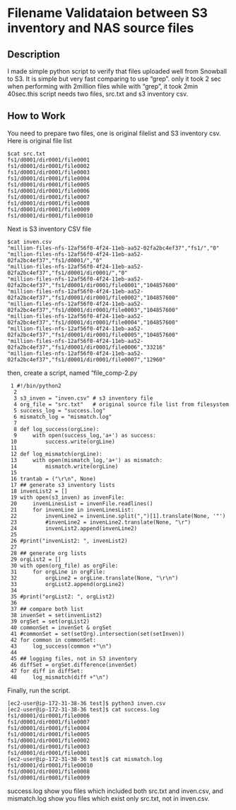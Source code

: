 # Filename Validataion between S3 inventory and NAS source files

## Description

 I made simple python script to verify that files uploaded well from Snowball to S3.
It is simple but very fast comparing to use “grep”.
only it took 2 sec when performing with 2million files while with “grep”, it took 2min 40sec.this script needs two files, src.txt and s3 inventory csv.

## How to Work

You need to prepare two files, one is original filelist and S3 inventory csv.
Here is original file list

```
$cat src.txt
fs1/d0001/dir0001/file0001
fs1/d0001/dir0001/file0002
fs1/d0001/dir0001/file0003
fs1/d0001/dir0001/file0004
fs1/d0001/dir0001/file0005
fs1/d0001/dir0001/file0006
fs1/d0001/dir0001/file0007
fs1/d0001/dir0001/file0008
fs1/d0001/dir0001/file0009
fs1/d0001/dir0001/file00010
```

Next is S3 inventory CSV file

```
$cat inven.csv
"million-files-nfs-12af56f0-4f24-11eb-aa52-02fa2bc4ef37","fs1/","0"
"million-files-nfs-12af56f0-4f24-11eb-aa52-02fa2bc4ef37","fs1/d0001/","0"
"million-files-nfs-12af56f0-4f24-11eb-aa52-02fa2bc4ef37","fs1/d0001/dir0001/","0"
"million-files-nfs-12af56f0-4f24-11eb-aa52-02fa2bc4ef37","fs1/d0001/dir0001/file0001","104857600"
"million-files-nfs-12af56f0-4f24-11eb-aa52-02fa2bc4ef37","fs1/d0001/dir0001/file0002","104857600"
"million-files-nfs-12af56f0-4f24-11eb-aa52-02fa2bc4ef37","fs1/d0001/dir0001/file0003","104857600"
"million-files-nfs-12af56f0-4f24-11eb-aa52-02fa2bc4ef37","fs1/d0001/dir0001/file0004","104857600"
"million-files-nfs-12af56f0-4f24-11eb-aa52-02fa2bc4ef37","fs1/d0001/dir0001/file0005","104857600"
"million-files-nfs-12af56f0-4f24-11eb-aa52-02fa2bc4ef37","fs1/d0001/dir0001/file0006","33216"
"million-files-nfs-12af56f0-4f24-11eb-aa52-02fa2bc4ef37","fs1/d0001/dir0001/file0007","12960"
```

then, create a script, named “file_comp-2.py


```
 1 #!/bin/python2
  2 
  3 s3_inven = "inven.csv" # s3 inventory file
  4 org_file = "src.txt"   # original source file list from filesystem
  5 success_log = "success.log"
  6 mismatch_log = "mismatch.log"
  7 
  8 def log_success(orgLine):
  9     with open(success_log,'a+') as success:
 10         success.write(orgLine)
 11 
 12 def log_mismatch(orgLine):
 13     with open(mismatch_log,'a+') as mismatch:
 14         mismatch.write(orgLine)
 15 
 16 trantab = ("\r\n", None)
 17 ## generate s3 inventory lists
 18 invenList2 = []
 19 with open(s3_inven) as invenFile:
 20     invenLinesList = invenFile.readlines()
 21     for invenLine in invenLinesList:
 22         invenLine2 = invenLine.split(",")[1].translate(None, '"')
 23         #invenLine2 = invenLine2.translate(None, "\r")
 24         invenList2.append(invenLine2)
 25 
 26 #print("invenList2: ", invenList2)
 27 
 28 ## generate org lists
 29 orgList2 = []
 30 with open(org_file) as orgFile:
 31     for orgLine in orgFile:
 32         orgLine2 = orgLine.translate(None, "\r\n")
 33         orgList2.append(orgLine2)
 34 
 35 #print("orgList2: ", orgList2)
 36 
 37 ## compare both list
 38 invenSet = set(invenList2)
 39 orgSet = set(orgList2)
 40 commonSet = invenSet & orgSet
 41 #commonSet = set(setOrg).intersection(set(setInven))
 42 for common in commonSet:
 43     log_success(common +"\n")
 44 
 45 ## logging files, not in S3 inventory 
 46 diffSet = orgSet.difference(invenSet)
 47 for diff in diffSet:
 48     log_mismatch(diff +"\n")
```

Finally, run the script.

```
[ec2-user@ip-172-31-38-36 test]$ python3 inven.csv 
[ec2-user@ip-172-31-38-36 test]$ cat success.log 
fs1/d0001/dir0001/file0006
fs1/d0001/dir0001/file0007
fs1/d0001/dir0001/file0004
fs1/d0001/dir0001/file0005
fs1/d0001/dir0001/file0002
fs1/d0001/dir0001/file0003
fs1/d0001/dir0001/file0001
[ec2-user@ip-172-31-38-36 test]$ cat mismatch.log 
fs1/d0001/dir0001/file00010
fs1/d0001/dir0001/file0008
fs1/d0001/dir0001/file0009
```

success.log show you files which included both src.txt and inven.csv, and mismatch.log show you files which exist only src.txt, not in inven.csv. 

